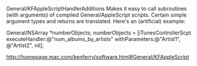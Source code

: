 General/KFAppleScriptHandlerAdditions
Makes it easy to call subroutines (with arguments) of compiled General/AppleScript scripts. Certain simple argument types and returns are translated. Here's an (artificial) example:
    
General/NSArray *numberObjects;
numberObjects = [iTunesControllerScpt executeHandler:@"num_albums_by_artists"
                                      withParameters:@"Artist1", @"Artist2", nil];


http://homepage.mac.com/kenferry/software.html#General/KFAppleScript